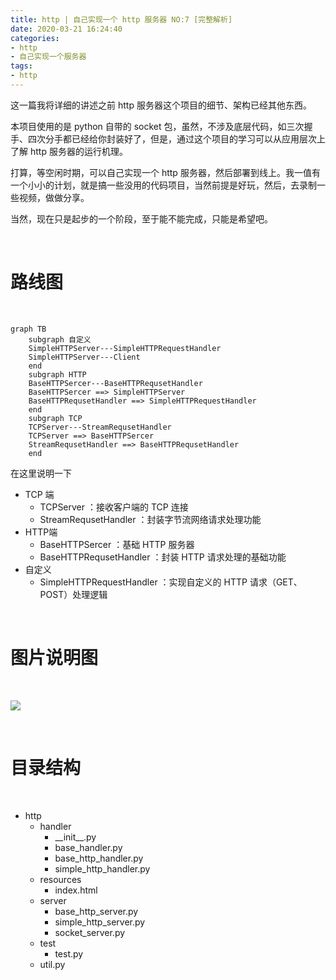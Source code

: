 ```yaml
---
title: http | 自己实现一个 http 服务器 NO:7 [完整解析]
date: 2020-03-21 16:24:40
categories:
- http
- 自己实现一个服务器
tags:
- http
---
```

这一篇我将详细的讲述之前 http 服务器这个项目的细节、架构已经其他东西。

本项目使用的是 python 自带的 socket 包，虽然，不涉及底层代码，如三次握手、四次分手都已经给你封装好了，但是，通过这个项目的学习可以从应用层次上了解 http 服务器的运行机理。

打算，等空闲时期，可以自己实现一个 http 服务器，然后部署到线上。我一值有一个小小的计划，就是搞一些没用的代码项目，当然前提是好玩，然后，去录制一些视频，做做分享。

当然，现在只是起步的一个阶段，至于能不能完成，只能是希望吧。

<!-- more -->

<br/>

# 路线图

<br/>

```mermaid
graph TB
	subgraph 自定义
    SimpleHTTPServer---SimpleHTTPRequestHandler
    SimpleHTTPServer---Client
    end
    subgraph HTTP
    BaseHTTPSercer---BaseHTTPRequsetHandler
    BaseHTTPSercer ==> SimpleHTTPServer
    BaseHTTPRequsetHandler ==> SimpleHTTPRequestHandler
    end
    subgraph TCP
    TCPServer---StreamRequsetHandler
    TCPServer ==> BaseHTTPSercer
    StreamRequsetHandler ==> BaseHTTPRequsetHandler
    end
```

在这里说明一下

- TCP 端
	- TCPServer ：接收客户端的 TCP 连接
	- StreamRequsetHandler ：封装字节流网络请求处理功能
- HTTP端
	- BaseHTTPSercer ：基础 HTTP 服务器
	- BaseHTTPRequsetHandler ：封装 HTTP 请求处理的基础功能
- 自定义
	- SimpleHTTPRequestHandler ：实现自定义的 HTTP 请求（GET、POST）处理逻辑

<br/>

# 图片说明图

<br/>

![](/images/http/1_0.png)

<br/>

# 目录结构

<br/>

- http
    - handler
        - \_\_init\_\_.py
        - base_handler.py
        - base_http_handler.py
        - simple_http_handler.py
    - resources
    	- index.html
    - server
    	- base_http_server.py
    	- simple_http_server.py
        - socket_server.py
    - test
        - test.py
    - util.py
